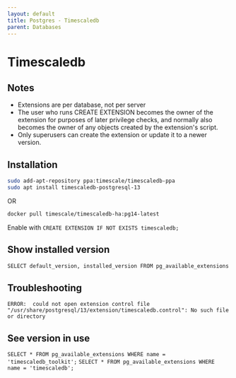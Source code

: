 ```yaml
---
layout: default
title: Postgres - Timescaledb
parent: Databases
---
```


# Timescaledb


## Notes

- Extensions are per database, not per server
- The user who runs CREATE EXTENSION becomes the owner of the extension for purposes of later privilege checks, and normally also becomes the owner of any objects created by the extension's script.
- Only superusers can create the extension or update it to a newer version.

## Installation

```bash
sudo add-apt-repository ppa:timescale/timescaledb-ppa
sudo apt install timescaledb-postgresql-13
```

OR

```bash
docker pull timescale/timescaledb-ha:pg14-latest
```

Enable with `CREATE EXTENSION IF NOT EXISTS timescaledb;`

## Show installed version

```bash
SELECT default_version, installed_version FROM pg_available_extensions where name = 'timescaledb';
```

## Troubleshooting

`ERROR:  could not open extension control file "/usr/share/postgresql/13/extension/timescaledb.control":
No such file or directory`

## See version in use

`SELECT * FROM pg_available_extensions WHERE name = 'timescaledb_toolkit';`
`SELECT * FROM pg_available_extensions WHERE name = 'timescaledb';`
